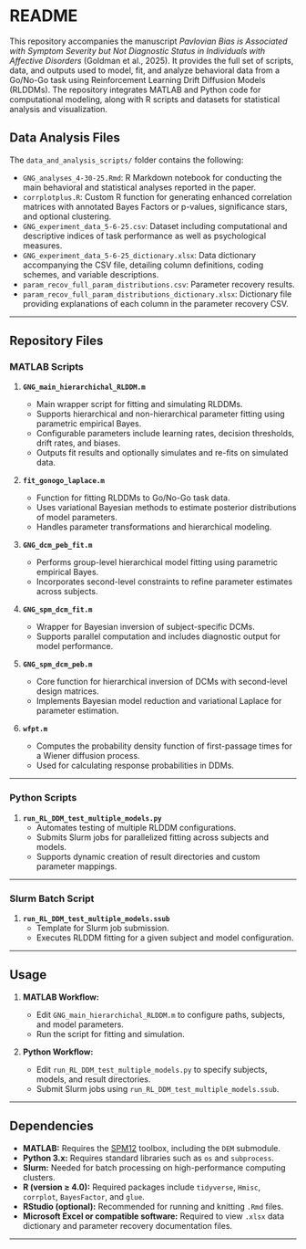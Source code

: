 
# README


This repository accompanies the manuscript *Pavlovian Bias is Associated with Symptom Severity but Not Diagnostic Status in Individuals with Affective Disorders* (Goldman et al., 2025). It provides the full set of scripts, data, and outputs used to model, fit, and analyze behavioral data from a Go/No-Go task using Reinforcement Learning Drift Diffusion Models (RLDDMs). The repository integrates MATLAB and Python code for computational modeling, along with R scripts and datasets for statistical analysis and visualization.

## Data Analysis Files
The `data_and_analysis_scripts/` folder contains the following:

- `GNG_analyses_4-30-25.Rmd`: R Markdown notebook for conducting the main behavioral and statistical analyses reported in the paper. 
- `corrplotplus.R`: Custom R function for generating enhanced correlation matrices with annotated Bayes Factors or p-values, significance stars, and optional clustering.
- `GNG_experiment_data_5-6-25.csv`: Dataset including computational and descriptive indices of task performance as well as psychological measures.
- `GNG_experiment_data_5-6-25_dictionary.xlsx`: Data dictionary accompanying the CSV file, detailing column definitions, coding schemes, and variable descriptions.
- `param_recov_full_param_distributions.csv`: Parameter recovery results.
- `param_recov_full_param_distributions_dictionary.xlsx`: Dictionary file providing explanations of each column in the parameter recovery CSV.


---

## Repository Files

### MATLAB Scripts

1. **`GNG_main_hierarchichal_RLDDM.m`**  
   - Main wrapper script for fitting and simulating RLDDMs.  
   - Supports hierarchical and non-hierarchical parameter fitting using parametric empirical Bayes.  
   - Configurable parameters include learning rates, decision thresholds, drift rates, and biases.  
   - Outputs fit results and optionally simulates and re-fits on simulated data.

2. **`fit_gonogo_laplace.m`**  
   - Function for fitting RLDDMs to Go/No-Go task data.  
   - Uses variational Bayesian methods to estimate posterior distributions of model parameters.  
   - Handles parameter transformations and hierarchical modeling.

3. **`GNG_dcm_peb_fit.m`**  
   - Performs group-level hierarchical model fitting using parametric empirical Bayes.  
   - Incorporates second-level constraints to refine parameter estimates across subjects.

4. **`GNG_spm_dcm_fit.m`**  
   - Wrapper for Bayesian inversion of subject-specific DCMs.  
   - Supports parallel computation and includes diagnostic output for model performance.

5. **`GNG_spm_dcm_peb.m`**  
   - Core function for hierarchical inversion of DCMs with second-level design matrices.  
   - Implements Bayesian model reduction and variational Laplace for parameter estimation.

6. **`wfpt.m`**  
   - Computes the probability density function of first-passage times for a Wiener diffusion process.  
   - Used for calculating response probabilities in DDMs.

---

### Python Scripts

1. **`run_RL_DDM_test_multiple_models.py`**  
   - Automates testing of multiple RLDDM configurations.  
   - Submits Slurm jobs for parallelized fitting across subjects and models.  
   - Supports dynamic creation of result directories and custom parameter mappings.

---

### Slurm Batch Script

1. **`run_RL_DDM_test_multiple_models.ssub`**  
   - Template for Slurm job submission.  
   - Executes RLDDM fitting for a given subject and model configuration.

---

## Usage

1. **MATLAB Workflow:**
   - Edit `GNG_main_hierarchichal_RLDDM.m` to configure paths, subjects, and model parameters.  
   - Run the script for fitting and simulation.

2. **Python Workflow:**
   - Edit `run_RL_DDM_test_multiple_models.py` to specify subjects, models, and result directories.  
   - Submit Slurm jobs using `run_RL_DDM_test_multiple_models.ssub`.

---


## Dependencies

- **MATLAB:** Requires the [SPM12](https://www.fil.ion.ucl.ac.uk/spm/software/spm12/) toolbox, including the `DEM` submodule.  
- **Python 3.x:** Requires standard libraries such as `os` and `subprocess`.  
- **Slurm:** Needed for batch processing on high-performance computing clusters.  
- **R (version ≥ 4.0):** Required packages include `tidyverse`, `Hmisc`, `corrplot`, `BayesFactor`, and `glue`.  
- **RStudio (optional):** Recommended for running and knitting `.Rmd` files.  
- **Microsoft Excel or compatible software:** Required to view `.xlsx` data dictionary and parameter recovery documentation files.

---
